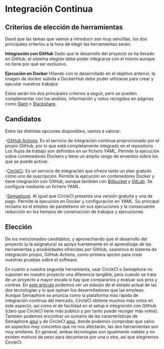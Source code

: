 # Integración Continua

## Criterios de elección de herramientas

Daod que las tareas que vamos a introducir son muy sencillas, los dos principales criterios a la hora de elegir las herramientas serán:

**Integración con GitHub**
Dado que le desarrollo del proyecto se ha llevado en GitHub, el sistema elegido debe poder integrarse con el mismo aunque no tiene por qué ser exclusivo.

**Ejecución en Docker**
Hilando con lo desarrollado en el objetivo anterior, la imagen de docker subida a DockerHub debe poder utilizarse para crear y ejecutar nuestros trabajos


Estos serán los dos principales criterios a seguir, pero se pueden complementar con los análisis, información y votos recogidos en páginas como [Slant](https://www.slant.co/) o [Stackshare](https://stackshare.io/).



## Candidatos

Entre las distintas opciones disponibles, vamos a valorar:

-[GitHub Actions](https://docs.github.com/es/actions). Es el servicio de integración continua proprocionado por el propio GitHub, por lo que está completamente integrado en el repositorio. Los flujos de trabajo son definidos en un fichero YAML. Permite la ejecución sobre contenedores Dockers y tiene un amplio rango de enventos sobre los que se puede activar.

-[CircleCi](https://circleci.com/docs/). Es un servicio de integración que ofrece tanto un plan gratuito como uno de suscripción. Permite la ejecución en contenedores Docker y tiene integración con GitHub, aunque también con [Bitbucket](https://bitbucket.org/) y [GitLab](https://about.gitlab.com/). Se configura mediante un fichero YAML.

-[Semaphore](https://semaphoreci.com/). Al igual que CircleCI presenta una versión gratuita y una de pago. Permite la ejecución en Docker y configuración en YAML. Su principal reclamo es el empleo de parelelismo en sus ejecuciones y la consecuente reducción en los tiempos de construcción de trabajos y ejecuciones.


## Elección

De los mencionados candidatos, y aprovechando que el desarrollo del proyecto (y la asignatura) se apoya fuertemente en el aprendizaje de las herramientas y posibilidades ofrecidas por GitHub, usaremos el sistema de integración propio, GitHub Actions, como primera opción para crear nuestras pruebas sobre el software.

En cuanto a nuestra segunda herramienta, usar CircleCI o Semaphore no suponen en nuestro proyecto una diferencia tangible, pero cuando se trata de un proyecto a mayor escala si hay que compararlos y evaluar sus pros y contras. En [este artículo](https://stackshare.io/stackups/circleci-vs-semaphore) podemos ver un esbozo de el estado actual de las dos tecnologías y lo que opinan los desarrolladores que las emplean. Aunque Semaphore se anuncia como la plataforma más rápida de integración contínua del mercado, CircleCI obtiene muchos más votos en este aspecto, así como el de facilidad en el setup e integración con GitHub (claro que CircleCI tiene más público y por tanto puede recoger más votos). También podemos encontrar un sumario de las características de Semaphore [aquí](https://www.slant.co/options/626/~semaphore-ci-review) y de CircleCI [aquí](https://www.slant.co/options/625/~circleci-review), donde podemos comprobar que salvo en aspectos muy concretos que no nos afectarán, las dos herramientas son muy similares. En general, ambas tecnologías son igualmente viables y no existen motivos de peso para decantarse por una u otra, así que elegiremos CircleCI.

